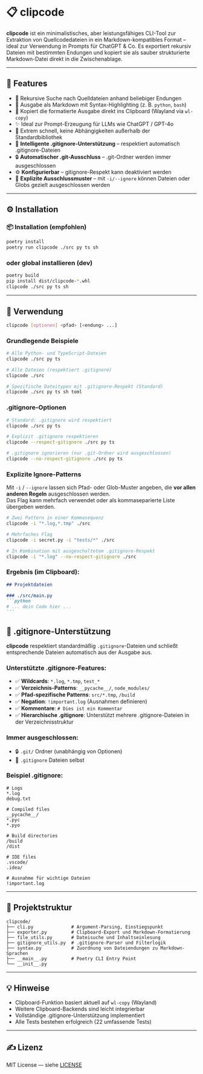 # 📋 clipcode

**clipcode** ist ein minimalistisches, aber leistungsfähiges CLI-Tool zur Extraktion von Quellcodedateien in ein Markdown-kompatibles Format – ideal zur Verwendung in Prompts für ChatGPT & Co.
Es exportiert rekursiv Dateien mit bestimmten Endungen und kopiert sie als sauber strukturierte Markdown-Datei direkt in die Zwischenablage.

---

## 🚀 Features

* 🔎 Rekursive Suche nach Quelldateien anhand beliebiger Endungen
* 📃 Ausgabe als Markdown mit Syntax-Highlighting (z. B. `python`, `bash`)
* 🔹 Kopiert die formatierte Ausgabe direkt ins Clipboard (Wayland via `wl-copy`)
* ✨ Ideal zur Prompt-Erzeugung für LLMs wie ChatGPT / GPT-4o
* 🚀 Extrem schnell, keine Abhängigkeiten außerhalb der Standardbibliothek
* 🚫 **Intelligente .gitignore-Unterstützung** – respektiert automatisch .gitignore-Dateien
* 🔒 **Automatischer .git-Ausschluss** – .git-Ordner werden immer ausgeschlossen
* ⚙️ **Konfigurierbar** – gitignore-Respekt kann deaktiviert werden
* 🚫 **Explizite Ausschlussmuster** – mit `-i/--ignore` können Dateien oder Globs gezielt ausgeschlossen werden

---

## ⚙️ Installation

### 📦 Installation (empfohlen)

```bash
poetry install
poetry run clipcode ./src py ts sh
```

### oder global installieren (dev)

```bash
poetry build
pip install dist/clipcode-*.whl
clipcode ./src py ts sh
```

---

## 🔀 Verwendung

```bash
clipcode [optionen] <pfad> [<endung> ...]
```

### Grundlegende Beispiele

```bash
# Alle Python- und TypeScript-Dateien
clipcode ./src py ts

# Alle Dateien (respektiert .gitignore)
clipcode ./src

# Spezifische Dateitypen mit .gitignore-Respekt (Standard)
clipcode ./src py ts sh toml
```

### .gitignore-Optionen

```bash
# Standard: .gitignore wird respektiert
clipcode ./src py ts

# Explizit .gitignore respektieren
clipcode --respect-gitignore ./src py ts

# .gitignore ignorieren (nur .git-Ordner wird ausgeschlossen)
clipcode --no-respect-gitignore ./src py ts
```

### Explizite Ignore-Patterns

Mit `-i` / `--ignore` lassen sich Pfad- oder Glob-Muster angeben, die **vor allen anderen Regeln** ausgeschlossen werden.  
Das Flag kann mehrfach verwendet oder als kommaseparierte Liste übergeben werden.

```bash
# Zwei Pattern in einer Kommasequenz
clipcode -i "*.log,*.tmp" ./src

# Mehrfaches Flag
clipcode -i secret.py -i "tests/*" ./src

# In Kombination mit ausgeschaltetem .gitignore-Respekt
clipcode -i "*.log" --no-respect-gitignore ./src
```

### Ergebnis (im Clipboard):

````markdown
## Projektdateien

### ./src/main.py
```python
# ... dein Code hier ...
```
````

## 🚫 .gitignore-Unterstützung

**clipcode** respektiert standardmäßig `.gitignore`-Dateien und schließt entsprechende Dateien automatisch aus der Ausgabe aus.

### Unterstützte .gitignore-Features:
- ✅ **Wildcards**: `*.log`, `*.tmp`, `test_*`
- ✅ **Verzeichnis-Patterns**: `__pycache__/`, `node_modules/`
- ✅ **Pfad-spezifische Patterns**: `src/*.tmp`, `/build`
- ✅ **Negation**: `!important.log` (Ausnahmen definieren)
- ✅ **Kommentare**: `# Dies ist ein Kommentar`
- ✅ **Hierarchische .gitignore**: Unterstützt mehrere .gitignore-Dateien in der Verzeichnisstruktur

### Immer ausgeschlossen:
- 🔒 `.git/` Ordner (unabhängig von Optionen)
- 📄 `.gitignore` Dateien selbst

### Beispiel .gitignore:
```gitignore
# Logs
*.log
debug.txt

# Compiled files
__pycache__/
*.pyc
*.pyo

# Build directories
/build
/dist

# IDE files
.vscode/
.idea/

# Ausnahme für wichtige Dateien
!important.log
```

---

## 📁 Projektstruktur

```text
clipcode/
├── cli.py              # Argument-Parsing, Einstiegspunkt
├── exporter.py         # Clipboard-Export und Markdown-Formatierung
├── file_utils.py       # Dateisuche und Inhaltseinlesung
├── gitignore_utils.py  # .gitignore-Parser und Filterlogik
├── syntax.py           # Zuordnung von Dateiendungen zu Markdown-Sprachen
├── __main__.py         # Poetry CLI Entry Point
└── __init__.py
```

---

## 💡 Hinweise

* Clipboard-Funktion basiert aktuell auf `wl-copy` (Wayland)
* Weitere Clipboard-Backends sind leicht integrierbar
* Vollständige .gitignore-Unterstützung implementiert
* Alle Tests bestehen erfolgreich (22 umfassende Tests)

---

## ✍️ Lizenz

MIT License — siehe [LICENSE](./LICENSE)
